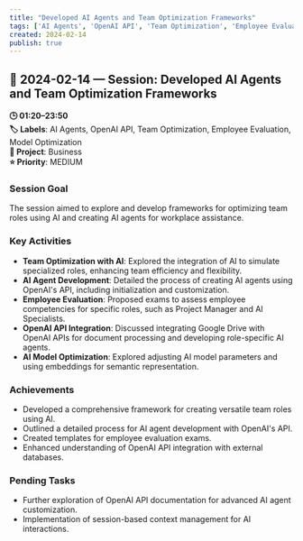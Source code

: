 ```yaml
---
title: "Developed AI Agents and Team Optimization Frameworks"
tags: ['AI Agents', 'OpenAI API', 'Team Optimization', 'Employee Evaluation', 'Model Optimization']
created: 2024-02-14
publish: true
---
```


## 📅 2024-02-14 — Session: Developed AI Agents and Team Optimization Frameworks

**🕒 01:20–23:50**  
**🏷️ Labels**: AI Agents, OpenAI API, Team Optimization, Employee Evaluation, Model Optimization  
**📂 Project**: Business  
**⭐ Priority**: MEDIUM  


### Session Goal
The session aimed to explore and develop frameworks for optimizing team roles using AI and creating AI agents for workplace assistance.

### Key Activities
- **Team Optimization with AI**: Explored the integration of AI to simulate specialized roles, enhancing team efficiency and flexibility.
- **AI Agent Development**: Detailed the process of creating AI agents using OpenAI's API, including initialization and customization.
- **Employee Evaluation**: Proposed exams to assess employee competencies for specific roles, such as Project Manager and AI Specialists.
- **OpenAI API Integration**: Discussed integrating Google Drive with OpenAI APIs for document processing and developing role-specific AI agents.
- **AI Model Optimization**: Explored adjusting AI model parameters and using embeddings for semantic representation.

### Achievements
- Developed a comprehensive framework for creating versatile team roles using AI.
- Outlined a detailed process for AI agent development with OpenAI's API.
- Created templates for employee evaluation exams.
- Enhanced understanding of OpenAI API integration with external databases.

### Pending Tasks
- Further exploration of OpenAI API documentation for advanced AI agent customization.
- Implementation of session-based context management for AI interactions.
